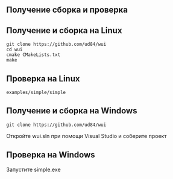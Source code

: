 ## Получение сборка и проверка

## Получение и сборка на Linux
    git clone https://github.com/ud84/wui
    cd wui
    cmake CMakeLists.txt
    make

## Проверка на Linux
    examples/simple/simple

## Получение и сборка на Windows
    git clone https://github.com/ud84/wui
  
Откройте wui.sln при помощи Visual Studio и соберите проект

## Проверка на Windows
Запустите 
    simple.exe
